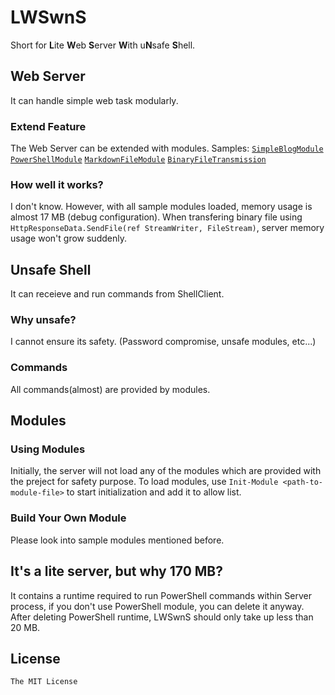 # LWSwnS
Short for **L**ite **W**eb **S**erver **W**ith u**N**safe **S**hell.
## Web Server
It can handle simple web task modularly.
### Extend Feature
The Web Server can be extended with modules. 
Samples: 
[`SimpleBlogModule`](./LWSwnS/SimpleBlogModule) [`PowerShellModule`](./LWSwnS/PowerShellModule) [`MarkdownFileModule`](./LWSwnS/MarkdownFileModule) [`BinaryFileTransmission`](./LWSwnS/BinaryFileTransmission)
### How well it works?
I don't know. However, with all sample modules loaded, memory usage is almost 17 MB (debug configuration). When transfering binary file using `HttpResponseData.SendFile(ref StreamWriter, FileStream)`, server memory usage won't grow suddenly.
## Unsafe Shell
It can receieve and run commands from ShellClient.
### Why unsafe?
I cannot ensure its safety. (Password compromise, unsafe modules, etc...)
### Commands
All commands(almost) are provided by modules.
## Modules
### Using Modules
Initially, the server will not load any of the modules which are provided with the preject for safety purpose.
To load modules, use `Init-Module <path-to-module-file>` to start initialization and add it to allow list.
### Build Your Own Module
Please look into sample modules mentioned before.
## It's a lite server, but why 170 MB?
It contains a runtime required to run PowerShell commands within Server process, if you don't use PowerShell module, you can delete it anyway. After deleting PowerShell runtime, LWSwnS should only take up less than 20 MB.
## License
`The MIT License`